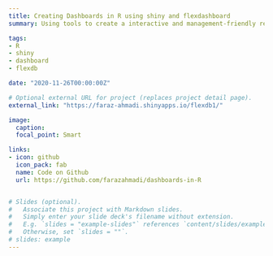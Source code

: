 ```yaml
---
title: Creating Dashboards in R using shiny and flexdashboard
summary: Using tools to create a interactive and management-friendly report

tags:
- R
- shiny
- dashboard
- flexdb

date: "2020-11-26T00:00:00Z"

# Optional external URL for project (replaces project detail page).
external_link: "https://faraz-ahmadi.shinyapps.io/flexdb1/"

image:
  caption: 
  focal_point: Smart

links:
- icon: github
  icon_pack: fab
  name: Code on Github
  url: https://github.com/farazahmadi/dashboards-in-R


# Slides (optional).
#   Associate this project with Markdown slides.
#   Simply enter your slide deck's filename without extension.
#   E.g. `slides = "example-slides"` references `content/slides/example-slides.md`.
#   Otherwise, set `slides = ""`. 
# slides: example
---
```



